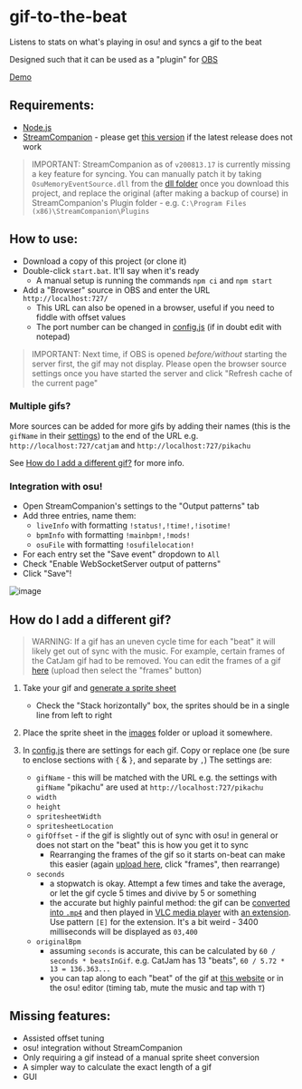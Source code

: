 # gif-to-the-beat

Listens to stats on what's playing in osu! and syncs a gif to the beat

Designed such that it can be used as a "plugin" for [OBS](https://obsproject.com/)

[Demo](https://youtu.be/tGu67o-DhTE)

## Requirements:

- [Node.js](https://nodejs.org/en/download/)
- [StreamCompanion](https://github.com/Piotrekol/StreamCompanion/releases) -
  please get [this version](https://github.com/Piotrekol/StreamCompanion/releases/tag/v200813.17) if the latest release does not work

> IMPORTANT: StreamCompanion as of `v200813.17` is currently missing a key feature for syncing.
> You can manually patch it by taking `OsuMemoryEventSource.dll` from the [dll folder](./dll) once you download this project,
> and replace the original (after making a backup of course) in StreamCompanion's Plugin folder - e.g. `C:\Program Files (x86)\StreamCompanion\Plugins`

## How to use:

- Download a copy of this project (or clone it)
- Double-click `start.bat`. It'll say when it's ready
  - A manual setup is running the commands `npm ci` and `npm start`
- Add a "Browser" source in OBS and enter the URL `http://localhost:727/`
  - This URL can also be opened in a browser, useful if you need to fiddle with offset values
  - The port number can be changed in [config.js](./src/config.js) (if in doubt edit with notepad)

> IMPORTANT: Next time, if OBS is opened _before/without_ starting the server first, the gif may not display.
> Please open the browser source settings once you have started the server and click "Refresh cache of the current page"

### Multiple gifs?

More sources can be added for more gifs by adding their names (this is the `gifName` in their [settings](./src/config.js)) to the end of the URL
e.g. `http://localhost:727/catjam` and `http://localhost:727/pikachu`

See [How do I add a different gif?](#how-do-i-add-a-different-gif) for more info.

### Integration with osu!

- Open StreamCompanion's settings to the "Output patterns" tab
- Add three entries, name them:
  - `liveInfo` with formatting `!status!,!time!,!isotime!`
  - `bpmInfo` with formatting `!mainbpm!,!mods!`
  - `osuFile` with formatting `!osufilelocation!`
- For each entry set the "Save event" dropdown to `All`
- Check "Enable WebSocketServer output of patterns"
- Click "Save"!

![image](https://user-images.githubusercontent.com/25311843/92326306-36ed1a80-f0a5-11ea-9cd8-80211f9b3fc9.png)

## How do I add a different gif?

> WARNING: If a gif has an uneven cycle time for each "beat" it will likely get out of sync with the music.
> For example, certain frames of the CatJam gif had to be removed.
> You can edit the frames of a gif [here](https://ezgif.com/maker) (upload then select the "frames" button)

1. Take your gif and [generate a sprite sheet](https://ezgif.com/gif-to-sprite)

   - Check the "Stack horizontally" box, the sprites should be in a single line from left to right

1. Place the sprite sheet in the [images](./app/images) folder or upload it somewhere.

1. In [config.js](./server/config.js) there are settings for each gif. Copy or replace one (be sure to enclose sections with `{` & `}`, and separate by `,`)
   The settings are:

   - `gifName` - this will be matched with the URL e.g. the settings with `gifName` "pikachu" are used at `http://localhost:727/pikachu`
   - `width`
   - `height`
   - `spritesheetWidth`
   - `spritesheetLocation`
   - `gifOffset` - if the gif is slightly out of sync with osu! in general or does not start on the "beat" this is how you get it to sync
     - Rearranging the frames of the gif so it starts on-beat can make this easier
       (again [upload here](https://ezgif.com/maker), click "frames", then rearrange)
   - `seconds`
     - a stopwatch is okay. Attempt a few times and take the average, or let the gif cycle 5 times and divive by 5 or something
     - the accurate but highly painful method: the gif can be [converted into `.mp4`](https://ezgif.com/gif-to-mp4)
       and then played in [VLC media player](https://www.videolan.org/vlc/) with [an extension](https://addons.videolan.org/p/1154032/).
       Use pattern `[E]` for the extension. It's a bit weird - 3400 milliseconds will be displayed as `03,400`
   - `originalBpm`
     - assuming `seconds` is accurate, this can be calculated by `60 / seconds * beatsInGif`.
       e.g. CatJam has 13 "beats", `60 / 5.72 * 13 = 136.363...`
     - you can tap along to each "beat" of the gif at [this website](https://www.all8.com/tools/bpm.htm)
       or in the osu! editor (timing tab, mute the music and tap with `T`)

## Missing features:

- Assisted offset tuning
- osu! integration without StreamCompanion
- Only requiring a gif instead of a manual sprite sheet conversion
- A simpler way to calculate the exact length of a gif
- GUI
